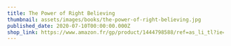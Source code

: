 ```yaml
---
title: The Power of Right Believing
thumbnail: assets/images/books/the-power-of-right-believing.jpg
published_date: 2020-07-10T00:00:00.000Z
shop_link: https://www.amazon.fr/gp/product/1444798588/ref=as_li_tl?ie=UTF8&camp=1642&creative=6746&creativeASIN=1444798588&linkCode=as2&tag=aliapourvous-21&linkId=d1d5f7be92b220f2b6403c1efb34570e
---
```

